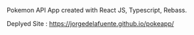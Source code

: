Pokemon API App created with React JS, Typescript, Rebass.

Deplyed Site : https://jorgedelafuente.github.io/pokeapp/
